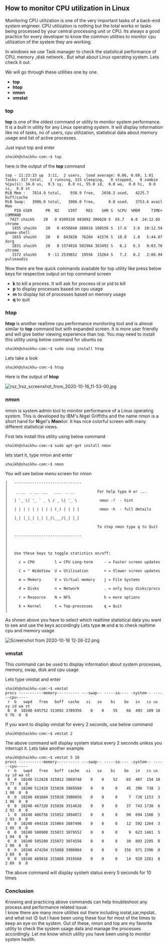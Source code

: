 ## How to monitor CPU utilization in Linux

Monitoring CPU utilization is one of the very important tasks of a back-end system engineer. CPU utilization is nothing but the total works or tasks being processed by your central processing unit or CPU. Its always a good practice for every developer to know the common utilities to monitor cpu utilization of the system they are working.

In windows we use Task manager to check the statistical performance of CPU, memory ,disk network.. But what about Linux operating system. Lets check it out.

We will go through these utilities one by one.

- **top**
- **htop**
- **nmon**
- **vmstat**

### top

**top** is one of the oldest command or utility to monitor system performance. It is a built in utility for any Linux operating system. It will display information like no of tasks, no of users, cpu utilization, statistical data about memory usage and list of active processes.

Just input top and enter
```
shaikh@shaikhu-com:~$ top
```
here is the output of the **top** command
```
top - 11:23:33 up  3:11,  2 users,  load average: 0.86, 0.69, 1.01
Tasks: 317 total,   2 running, 315 sleeping,   0 stopped,   0 zombie
%Cpu(s): 34.6 us,  9.5 sy,  0.0 ni, 55.0 id,  0.0 wa,  0.0 hi,  0.8 si,  0.0 st
MiB Mem :   7814.9 total,    938.9 free,   2650.3 used,   4225.7 buff/cache
MiB Swap:   3906.0 total,   3906.0 free,      0.0 used.   3753.6 avail Mem 
    PID USER      PR  NI    VIRT    RES    SHR S  %CPU  %MEM     TIME+ COMMAND
  7427 shaikh    20   0 9309320 483092 306628 S  65.7   6.0  24:12.65 chrome    
   1935 shaikh    20   0 4556040 288016 108556 S  17.6   3.6  10:12.54 gnome-shell  
   1655 shaikh    20   0  843820  76204  41576 S  10.8   1.0   5:44.07 Xorg 
   2831 shaikh    20   0 1574816 502964 363492 S   8.2   6.3   9:03.78 chrome  
   1572 shaikh     9 -11 2539652  19556  15264 S   7.2   0.2   2:08.94 pulseaudio
``` 
Now there are few quick commands available for top utility like press below keys for respective output on top command screen

- **k**  to kill a process. It will ask for process id or pid to kill
- **p**  to display processes based on cpu usage
- **m** to display list of processes based on memory usage
- **q** to quit

### htop

**htop** is another realtime cpu performance monitoring tool and is almost similar to **top** command but with expanded screen. It is more user friendly and will give better viewing experience than top. You may need to install this utility using below command for ubuntu os

```
shaikh@shaikhu-com:~$ sudo snap install htop
```
Lets take a look

```
shaikh@shaikhu-com:~$ htop
```

Here is the output of **htop**

![rsz_1rsz_screenshot_from_2020-10-16_11-53-00.jpg](https://cdn.hashnode.com/res/hashnode/image/upload/v1602874819950/DHBDHt0J_.jpeg)

### nmon

nmon is system admin tool to monitor performance of a Linux operating system. This is developed by IBM's Nigel Griffiths and the name nmon is a short hand for **N**igel's **Mon**itor. It has nice colorful screen with many different statistical views.

First lets install this utility using below command

```
shaikh@shaikhu-com:~$ sudo apt-get install nmon
```

lets start it, type nmon and enter
```
shaikh@shaikhu-com:~$ nmon
```
You will see below menu screen for nmon

```                                                                                                                                                                                                     │
│   ------------------------------                                                                                                                                                                        │
│    _ __  _ __ ___   ___  _ __          For help type H or ...                                                                                                                                           │
│   | '_ \| '_ ` _ \ / _ \| '_ \          nmon -?  - hint                                                                                                                                                 │
│   | | | | | | | | | (_) | | | |         nmon -h  - full details                                                                                                                                         │
│   |_| |_|_| |_| |_|\___/|_| |_|                                                                                                                                                                         │
│                                        To stop nmon type q to Quit                                                                                                                                      │
│   ------------------------------                                                                                                                                                                        │
│                                                                                                                                                                                                         │
│   Use these keys to toggle statistics on/off:                                                                                                                                                           │
│     c = CPU         l = CPU Long-term     - = Faster screen updates                                                                                                                                     │
│     C = " WideView  U = Utilisation       + = Slower screen updates                                                                                                                                     │
│     m = Memory      V = Virtual memory    j = File Systems                                                                                                                                              │
│     d = Disks       n = Network           . = only busy disks/procs                                                                                                                                     │
│     r = Resource    N = NFS               h = more options                                                                                                                                              │
│     k = Kernel      t = Top-processes     q = Quit                                                                                                                                                      │                                                           
```

As shown above you have to select which realtime statistical data you want to see and use the keys accordingly
Lets  type **m** and **c** to check realtime cpu and memory usage


![Screenshot from 2020-10-16 12-26-22.png](https://cdn.hashnode.com/res/hashnode/image/upload/v1602876427577/fg8IfdRkj.png)

### vmstat

This command can be used to display information about system processes, memory, swap, disk and cpu usage

Lets type vmstat and enter

```
shaikh@shaikhu-com:~$ vmstat
procs -----------memory---------- ---swap-- -----io---- -system-- ------cpu-----
 r  b   swpd   free   buff  cache   si   so    bi    bo   in   cs us sy id wa st
 0  0  10240 645752 313692 3789356    0    0    55    66  493  109 18  5 76  0  0
```
 If you want to display vmstat for every 2 seconds, use below command

```
shaikh@shaikhu-com:~$ vmstat 2
```
The above command will display system status every 2 seconds unless you interrupt it.
Lets take another example
```
shaikh@shaikhu-com:~$ vmstat 5 10
procs -----------memory---------- ---swap-- -----io---- -system-- ------cpu-----
 r  b   swpd   free   buff  cache   si   so    bi    bo   in   cs us sy id wa st
 0  0  10240 512428 315012 3869748    0    0    52    65  487  154 18  5 77  0  0
 0  0  10240 512428 315020 3869588    0    0     0    45  396  738  2  1 98  0  0
 0  0  10240 481684 315028 3900856    0    0     0     7  726 1153  3  1 96  0  0
 0  0  10240 467320 315036 3914636    0    0     0    37  743 1730  6  2 92  0  0
 1  0  10240 486756 315052 3894072    0    0     0    90  694 1586  5  2 93  0  0
 0  0  10240 494316 315064 3887496    0    0     0    12  592 1264  3  1 95  0  0
 0  0  10240 500900 315072 3879552    0    0     0     9  623 1461  5  1 94  0  0
 0  0  10240 505200 315072 3874556    0    0     0    30  893 2205  8  2 90  0  0
 0  0  10240 474204 315080 3906004    0    0     0   156  971 2396  8  3 89  0  0
 0  0  10240 469416 315088 3910568    0    0     0    14  920 2261  8  2 89  0  0

```
The above command will display system status every 5 seconds for 10 times 

### Conclusion
Knowing and practicing above commands can help troubleshoot any process and performance related issue.   
I know there are many more utilities out there  including iostat,sar,mpstat.. and what not 😊 but I have been using these four for most of the times to keep an eye on the system. Out of these, nmon and top are my favorite utility to check the system usage data and manage the processes accordingly. Let me know which utility you have been using to monitor system health.


